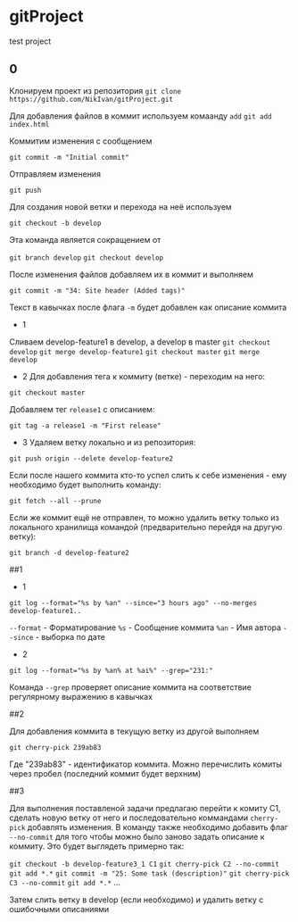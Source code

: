 # gitProject
test project

## 0

Клонируем проект из репозитория
`git clone https://github.com/NikIvan/gitProject.git`

Для добавления файлов в коммит используем комаанду `add`
`git add index.html`

Коммитим изменения с сообщением

`git commit -m "Initial commit"`

Отправляем изменения

`git push`

Для создания новой ветки и перехода на неё используем

`git checkout -b develop`

Эта команда является сокращением от 

`git branch develop`
`git checkout develop`

После изменения файлов добавляем их в коммит и выполняем

`git commit -m "34: Site header (Added tags)"`

Текст в кавычках после флага `-m` будет добавлен как описание коммита

* 1

Сливаем develop-feature1 в develop, а develop в master
`git checkout develop`
`git merge develop-feature1`
`git checkout master`
`git merge develop`

* 2
Для добавления тега к коммиту (ветке) - переходим на него:

`git checkout master`

Добавляем тег `release1` с описанием:

`git tag -a release1 -m "First release"`

* 3
Удаляем ветку локально и из репозитория:

`git push origin --delete develop-feature2`

Если после нашего коммита кто-то успел слить к себе изменения - ему
необходимо будет выполнить команду:

`git fetch --all --prune`

Если же коммит ещё не отправлен, то можно удалить ветку только из локального хранилища командой (предварительно перейдя на другую ветку):

`git branch -d develop-feature2`

##1

* 1

`git log --format="%s by %an" --since="3 hours ago" --no-merges develop-feature1..`

`--format` - Форматирование
`%s` - Сообщение коммита
`%an` - Имя автора
`--since` - выборка по дате

* 2

`git log --format="%s by %an% at %ai%" --grep="231:"`

Команда `--grep` проверяет описание коммита на соответствие регулярному выражению в кавычках

##2

Для добавления коммита в текущую ветку из другой выполняем

`git cherry-pick 239ab83`

Где "239ab83" - идентификатор коммита.
Можно перечислить комиты через пробел
(последний коммит будет верхним)

##3

Для выполнения поставленой задачи предлагаю перейти к комиту С1, сделать новую ветку от него и последовательно коммандами `cherry-pick` добавлять изменения. В команду также необходимо добавить флаг `--no-commit` для того чтобы можно было заново задать описание к коммиту. Это будет выглядеть примерно так:

`git checkout -b develop-feature3_1 C1`
`git cherry-pick C2 --no-commit`
`git add *.*`
`git commit -m "25: Some task (description)"`
`git cherry-pick C3 --no-commit`
`git add *.*`
...

Затем слить ветку в develop (если необходимо) и удалить ветку с ошибочными описаниями

